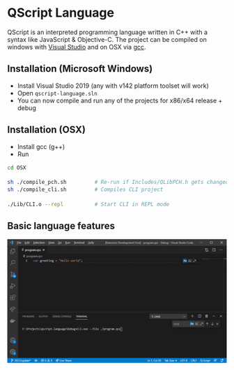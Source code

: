 # QScript Language

QScript is an interpreted programming language written in C++ with a syntax like JavaScript & Objective-C. The project can be compiled on windows with [Visual Studio](https://visualstudio.microsoft.com/) and on OSX via [gcc](https://gcc.gnu.org/).

## Installation (Microsoft Windows)
- Install Visual Studio 2019 (any with v142 platform toolset will work)
- Open `qscript-language.sln`
- You can now compile and run any of the projects for x86/x64 release + debug

## Installation (OSX)
- Install gcc (g++)
- Run
```bash
cd OSX

sh ./compile_pch.sh 		# Re-run if Includes/QLibPCH.h gets changed
sh ./compile_cli.sh 		# Compiles CLI project

./Lib/CLI.o --repl 			# Start CLI in REPL mode
```

## Basic language features

![example 1](https://github.com/fakelag/qscript-language/blob/master/media/01.gif)

